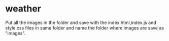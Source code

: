 # weather
Put all the images in the folder and save with the index.html,index.js and style.css files in same folder and name the folder where images are save as "images".
